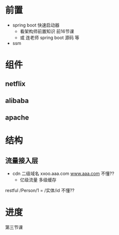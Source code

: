 # 前置

- spring boot 快速启动器 
  - 看架构师前置知识 前16节课
  - 或 连老师 spring boot 源码 等
- ssm

# 组件

## netflix

## alibaba

## apache

# 结构

## 流量接入层

- cdn 二级域名 xxoo.aaa.com www.aaa.com 不懂??
  - 亿级流量 多级缓存

restful  /Person/1 = /实体/id 不懂??





# 进度

第三节课